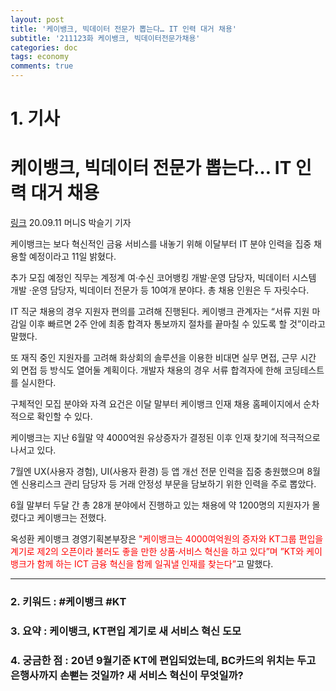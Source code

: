 ```yaml
---
layout: post
title: '케이뱅크, 빅데이터 전문가 뽑는다… IT 인력 대거 채용'
subtitle: '211123화 케이뱅크, 빅데이터전문가채용'
categories: doc
tags: economy
comments: true
---
```


# 1. 기사
케이뱅크, 빅데이터 전문가 뽑는다… IT 인력 대거 채용
==========
[링크](https://moneys.mt.co.kr/news/mwView.php?no=2020091109058016482)
20.09.11 머니S 박슬기 기자   

케이뱅크는 보다 혁신적인 금융 서비스를 내놓기 위해 이달부터 IT 분야 인력을 집중 채용할 예정이라고 11일 밝혔다.   

추가 모집 예정인 직무는 계정계 여·수신 코어뱅킹 개발·운영 담당자, 빅데이터 시스템 개발 ·운영 담당자, 빅데이터 전문가 등 10여개 분야다. 총 채용 인원은 두 자릿수다.   

IT 직군 채용의 경우 지원자 편의를 고려해 진행된다. 케이뱅크 관계자는 “서류 지원 마감일 이후 빠르면 2주 안에 최종 합격자 통보까지 절차를 끝마칠 수 있도록 할 것”이라고 말했다.   

또 재직 중인 지원자를 고려해 화상회의 솔루션을 이용한 비대면 실무 면접, 근무 시간 외 면접 등 방식도 열어둘 계획이다. 개발자 채용의 경우 서류 합격자에 한해 코딩테스트를 실시한다.   

구체적인 모집 분야와 자격 요건은 이달 말부터 케이뱅크 인재 채용 홈페이지에서 순차적으로 확인할 수 있다.   

케이뱅크는 지난 6월말 약 4000억원 유상증자가 결정된 이후 인재 찾기에 적극적으로 나서고 있다.   

7월엔 UX(사용자 경험), UI(사용자 환경) 등 앱 개선 전문 인력을 집중 충원했으며 8월엔 신용리스크 관리 담당자 등 거래 안정성 부문을 담보하기 위한 인력을 주로 뽑았다.   

6월 말부터 두달 간 총 28개 분야에서 진행하고 있는 채용에 약 1200명의 지원자가 몰렸다고 케이뱅크는 전했다.   

옥성환 케이뱅크 경영기획본부장은 <span style="color:red">"케이뱅크는 4000여억원의 증자와 KT그룹 편입을 계기로 제2의 오픈이라 불러도 좋을 만한 상품·서비스 혁신을 하고 있다”며 ”KT와 케이뱅크가 함께 하는 ICT 금융 혁신을 함께 일궈낼 인재를 찾는다”</span>고 말했다.
* * *

### 2. 키워드 : \#케이뱅크 \#KT
### 3. 요약 : 케이뱅크, KT편입 계기로 새 서비스 혁신 도모
### 4. 궁금한 점 : 20년 9월기준 KT에 편입되었는데, BC카드의 위치는 두고 은행사까지 손뻗는 것일까? 새 서비스 혁신이 무엇일까?
